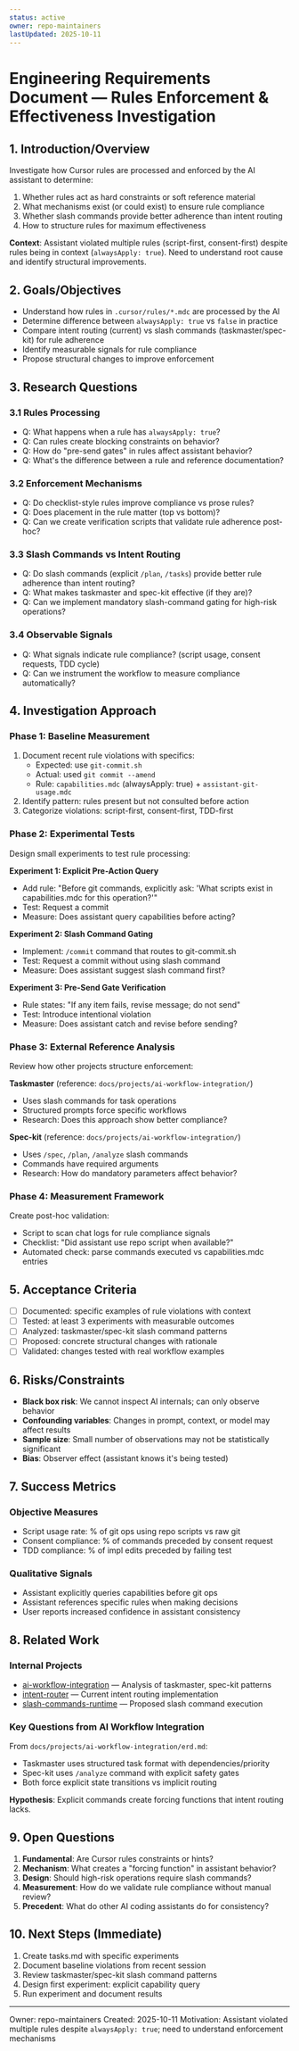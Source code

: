 ```yaml
---
status: active
owner: repo-maintainers
lastUpdated: 2025-10-11
---
```


# Engineering Requirements Document — Rules Enforcement & Effectiveness Investigation

## 1. Introduction/Overview

Investigate how Cursor rules are processed and enforced by the AI assistant to determine:

1. Whether rules act as hard constraints or soft reference material
2. What mechanisms exist (or could exist) to ensure rule compliance
3. Whether slash commands provide better adherence than intent routing
4. How to structure rules for maximum effectiveness

**Context**: Assistant violated multiple rules (script-first, consent-first) despite rules being in context (`alwaysApply: true`). Need to understand root cause and identify structural improvements.

## 2. Goals/Objectives

- Understand how rules in `.cursor/rules/*.mdc` are processed by the AI
- Determine difference between `alwaysApply: true` vs `false` in practice
- Compare intent routing (current) vs slash commands (taskmaster/spec-kit) for rule adherence
- Identify measurable signals for rule compliance
- Propose structural changes to improve enforcement

## 3. Research Questions

### 3.1 Rules Processing

- Q: What happens when a rule has `alwaysApply: true`?
- Q: Can rules create blocking constraints on behavior?
- Q: How do "pre-send gates" in rules affect assistant behavior?
- Q: What's the difference between a rule and reference documentation?

### 3.2 Enforcement Mechanisms

- Q: Do checklist-style rules improve compliance vs prose rules?
- Q: Does placement in the rule matter (top vs bottom)?
- Q: Can we create verification scripts that validate rule adherence post-hoc?

### 3.3 Slash Commands vs Intent Routing

- Q: Do slash commands (explicit `/plan`, `/tasks`) provide better rule adherence than intent routing?
- Q: What makes taskmaster and spec-kit effective (if they are)?
- Q: Can we implement mandatory slash-command gating for high-risk operations?

### 3.4 Observable Signals

- Q: What signals indicate rule compliance? (script usage, consent requests, TDD cycle)
- Q: Can we instrument the workflow to measure compliance automatically?

## 4. Investigation Approach

### Phase 1: Baseline Measurement

1. Document recent rule violations with specifics:
   - Expected: use `git-commit.sh`
   - Actual: used `git commit --amend`
   - Rule: `capabilities.mdc` (alwaysApply: true) + `assistant-git-usage.mdc`
2. Identify pattern: rules present but not consulted before action
3. Categorize violations: script-first, consent-first, TDD-first

### Phase 2: Experimental Tests

Design small experiments to test rule processing:

**Experiment 1: Explicit Pre-Action Query**

- Add rule: "Before git commands, explicitly ask: 'What scripts exist in capabilities.mdc for this operation?'"
- Test: Request a commit
- Measure: Does assistant query capabilities before acting?

**Experiment 2: Slash Command Gating**

- Implement: `/commit` command that routes to git-commit.sh
- Test: Request a commit without using slash command
- Measure: Does assistant suggest slash command first?

**Experiment 3: Pre-Send Gate Verification**

- Rule states: "If any item fails, revise message; do not send"
- Test: Introduce intentional violation
- Measure: Does assistant catch and revise before sending?

### Phase 3: External Reference Analysis

Review how other projects structure enforcement:

**Taskmaster** (reference: `docs/projects/ai-workflow-integration/`)

- Uses slash commands for task operations
- Structured prompts force specific workflows
- Research: Does this approach show better compliance?

**Spec-kit** (reference: `docs/projects/ai-workflow-integration/`)

- Uses `/spec`, `/plan`, `/analyze` slash commands
- Commands have required arguments
- Research: How do mandatory parameters affect behavior?

### Phase 4: Measurement Framework

Create post-hoc validation:

- Script to scan chat logs for rule compliance signals
- Checklist: "Did assistant use repo script when available?"
- Automated check: parse commands executed vs capabilities.mdc entries

## 5. Acceptance Criteria

- [ ] Documented: specific examples of rule violations with context
- [ ] Tested: at least 3 experiments with measurable outcomes
- [ ] Analyzed: taskmaster/spec-kit slash command patterns
- [ ] Proposed: concrete structural changes with rationale
- [ ] Validated: changes tested with real workflow examples

## 6. Risks/Constraints

- **Black box risk**: We cannot inspect AI internals; can only observe behavior
- **Confounding variables**: Changes in prompt, context, or model may affect results
- **Sample size**: Small number of observations may not be statistically significant
- **Bias**: Observer effect (assistant knows it's being tested)

## 7. Success Metrics

### Objective Measures

- Script usage rate: % of git ops using repo scripts vs raw git
- Consent compliance: % of commands preceded by consent request
- TDD compliance: % of impl edits preceded by failing test

### Qualitative Signals

- Assistant explicitly queries capabilities before git ops
- Assistant references specific rules when making decisions
- User reports increased confidence in assistant consistency

## 8. Related Work

### Internal Projects

- [ai-workflow-integration](../ai-workflow-integration/erd.md) — Analysis of taskmaster, spec-kit patterns
- [intent-router](../_archived/2025/intent-router/final-summary.md) — Current intent routing implementation
- [slash-commands-runtime](../slash-commands-runtime/erd.md) — Proposed slash command execution

### Key Questions from AI Workflow Integration

From `docs/projects/ai-workflow-integration/erd.md`:

- Taskmaster uses structured task format with dependencies/priority
- Spec-kit uses `/analyze` command with explicit safety gates
- Both force explicit state transitions vs implicit routing

**Hypothesis**: Explicit commands create forcing functions that intent routing lacks.

## 9. Open Questions

1. **Fundamental**: Are Cursor rules constraints or hints?
2. **Mechanism**: What creates a "forcing function" in assistant behavior?
3. **Design**: Should high-risk operations require slash commands?
4. **Measurement**: How do we validate rule compliance without manual review?
5. **Precedent**: What do other AI coding assistants do for consistency?

## 10. Next Steps (Immediate)

1. Create tasks.md with specific experiments
2. Document baseline violations from recent session
3. Review taskmaster/spec-kit slash command patterns
4. Design first experiment: explicit capability query
5. Run experiment and document results

---

Owner: repo-maintainers
Created: 2025-10-11
Motivation: Assistant violated multiple rules despite `alwaysApply: true`; need to understand enforcement mechanisms
